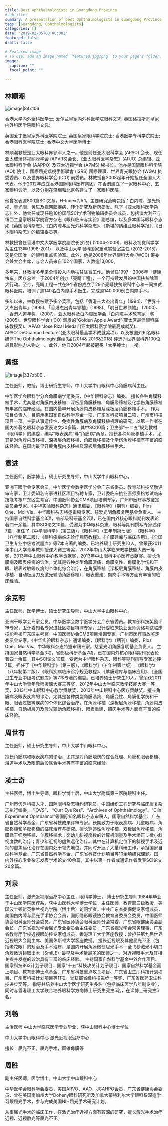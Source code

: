 ```yaml
---
title: Best Ophthalmologists in Guangdong Province
#subtitle: 
summary: A presentation of best Ophthalmologists in Guangdong Province
tags: [Guangdong, Ophthalmologists]
categories: []
date: "2019-02-05T00:00:00Z"
featured: false
draft: false

# Featured image
# To use, add an image named `featured.jpg/png` to your page's folder. 
image:
  caption: ""
  focal_point: ""

---
```



## 林顺潮

![image|84x106](/img/wiki/linshunchao.png) 

香港大学内外全科医学士; 爱尔兰皇家内外科医学院眼科文凭; 英国格拉斯哥皇家内外科医学院眼科文凭;

英国爱丁堡皇家外科医学院院士; 英国皇家眼科学院院士; 香港医学专科学院院士; 香港眼科医学院院士; 香港中文大学医学博士

林顺潮教授是亚太眼科界领军人之一。他是前任亚太眼科学会 (APAO) 会长、现任亚太玻璃体视网膜学会 (APVRS)会长、《亚太眼科医学杂志》(APJO) 总编辑、亚太眼科科学会 (AAPPO) 及亚太近视学会 (APMS) 秘书长。他亦是国际眼科科学院 (AOI) 院士、國際屈光矯視手術學會 (ISRS) 國際理事、世界青光眼协会 (WGA) 执委委员、以及世界眼科学会 (ICO) 前委员。林教授自2008起年开始担任全国人大代表。他于2012年成立香港国际眼科医疗集团，在香港建立了一家眼科中心、五家眼科诊所，以及分别在深圳和北京各建立了一家眼科医院。

他曾发表逾800篇SCI文章，H-Index为5.1。主要研究范畴包括：白内障、激光矫视、青光眼、黄斑及视网膜疾病、转化研究及新药研发。除了《亚太眼科医学杂志》外，他曾任或现任逾10份国际SCI学术刊物编辑委员会成员，包括澳大利亚与纽西兰皇家眼科学院官方杂志《眼科临床与实验》副总编，以及多本国际眼科杂志如《英国眼科杂志》、《白内障与屈光外科学杂志》、《斯堪的纳维亚眼科学报》、《日本眼科杂志》的编辑委员等。

林教授曾任香港中文大学医学院副院长(外务) (2004-2009)、眼科及视觉科学学系主任13年(1998-2011)，以及中山大学眼科国家重点实验室主任 (2012-2015)，这是全国唯一的眼科重点实验室。此外，他是2008年世界眼科大会 (WOC) 筹委会兼大会主席，与会人员来自102个国家，人数逾13,000。

多年来，林教授多年来全情投入内地扶贫除盲工作。他曾任1997 - 2006年「健康快车」医疗总监。于2004年创办「亮睛工程」，一个可持续发展的中国扶贫除盲大行动。至今，亮睛工程一共在9个省份成立了29个亮睛扶贫眼科中心和一间扶贫眼科医院，培训了逾140名白内障手术医生，完成逾140,000例白内障手术。

多年以来，林教授被赋予多个奖项，包括「香港十大杰出青年」(1994)、「世界十大杰出青年」(1995)、「香港杰出青年领袖」(1998)、「明日世界领袖」 (2000)、「香港人道年奖」(2007)、亚太眼科及白内障医学会「白内障手术敎育家」奖 (2005)、世界眼科学会 (ICO) 颁发的“Golden Apple Award”(亚太区最佳眼科临床教授奖)、APAO “Jose Rizal Medal”(亚太眼科医学院最高成就奖)、APAO“DeOcampo Lecture”(亚太眼科最高学术成就奖项)，以及被国外知名眼科媒体The Ophthalmologist连续3届(2014&amp; 2016&amp;2018) 评选为世界眼科界100位最具影响力人物之一。此外，他自2004年起被冠冕「太平绅士」一衔。


## 黄挺
![image|337x500](/img/wiki/huangting.jpeg) .

主任医师，教授，博士研究生导师。中山大学中山眼科中心角膜病科主任。

中华医学会眼科学分会角膜病学组委员，《中华眼科杂志》编委。 擅长各种角膜移植手术，尤其是对角膜内皮移植、深板层角膜移植、角膜缘移植及化学伤角膜移植有丰富的临床经验。在国内最早开展角膜内皮移植及深板层角膜移植手术。 作为项目负责人，目前承担国家自然科学基金一项，广东省科技项目二项，广州市科技项目一项。主要从事遗传性、免疫性角膜病及角膜移植机理的研究。以第一作者在国内外著名眼科杂志发表论文30多篇，其中SCI10篇；卫生部“十二五”规划教材《眼科学》的编委，编写“眼表疾病”与“角膜病”两章。擅长各种角膜移植手术，尤其是对角膜内皮移植、深板层角膜移植、角膜缘移植及化学伤角膜移植有丰富的临床经验。在国内最早开展角膜内皮移植及深板层角膜移植手术。

## 袁进

主任医师，医学博士，硕士研究生导师，中山大学中山眼科中心。

亚洲干眼学会专家会员，中华医学会数字医学分会广东省委员。教育部科技奖励评审专家，卫计委知名专家进社区项目特聘专家，卫计委临床执业医师资格考试临床技能考核广东区主考官，中国医师协会CMB项目培训专家，广州市医疗事故鉴定委员会专家。《中华实验眼科杂志》通讯编委，《眼科学》（期刊）编委，Plos One、Mol Vis、中华眼科杂志特邀审稿专家。慈爱光明角膜复明基金负责人。 主持国家自然科学基金3项，省部级科研基金7项，已在国内外核心眼科期刊发表论著四十余篇，其中SCI论文10篇，受邀为中华眼科杂志、眼科等期刊撰写专家述评7篇，担任了《中华眼科学》（第三版），《眼科学》（五年制第七版）,《眼科学》（八年制第二版）、《眼科疾病临床诊疗规范教程》、《羊膜建库与临床应用》、《全国卫生专业中级考试题库》等7本专著的编委。已培养硕士研究生10人。曾荣获2011年中山大学青年教师授课大赛三等奖，2012年中山大学临床教学技能大赛一等奖，2013年中山眼科中心教学贡献奖，2013年中山眼科中心医疗贡献奖。擅长角膜病及眼表疾病的诊治，尤其是各种类型角膜溃疡、角膜变性、角膜化学伤和干眼、眼表过敏等疾病的个体化综合治疗，在角膜移植（深板层角膜移植、角膜内皮移植、自动板层刀及激光辅助角膜移植）、眼表重建、胬肉手术等方面有丰富的临床经验。

## 余克明

主任医师，医学博士，硕士研究生导师，中山大学中山眼科中心。

亚洲干眼学会专家会员，中华医学会数字医学分会广东省委员。教育部科技奖励评审专家，卫计委知名专家进社区项目特聘专家，卫计委临床执业医师资格考试临床技能考核广东区主考官，中国医师协会CMB项目培训专家，广州市医疗事故鉴定委员会专家。《中华实验眼科杂志》通讯编委，《眼科学》（期刊）编委，Plos One、Mol Vis、中华眼科杂志特邀审稿专家。慈爱光明角膜复明基金负责人。 主持国家自然科学基金3项，省部级科研基金7项，已在国内外核心眼科期刊发表论著四十余篇，其中SCI论文10篇，受邀为中华眼科杂志、眼科等期刊撰写专家述评7篇，担任了《中华眼科学》（第三版），《眼科学》（五年制第七版）,《眼科学》（八年制第二版）、《眼科疾病临床诊疗规范教程》、《羊膜建库与临床应用》、《全国卫生专业中级考试题库》等7本专著的编委。已培养硕士研究生10人。曾荣获2011年中山大学青年教师授课大赛三等奖，2012年中山大学临床教学技能大赛一等奖，2013年中山眼科中心教学贡献奖，2013年中山眼科中心医疗贡献奖。擅长角膜病及眼表疾病的诊治，尤其是各种类型角膜溃疡、角膜变性、角膜化学伤和干眼、眼表过敏等疾病的个体化综合治疗，在角膜移植（深板层角膜移植、角膜内皮移植、自动板层刀及激光辅助角膜移植）、眼表重建、胬肉手术等方面有丰富的临床经验。


## 周世有

主任医师，硕士研究生导师，中山大学中山眼科中心。 

擅长角膜病和眼表疾病的诊治，尤其是对角膜烧伤的综合处理、角膜和眼表移植、泪道手术以及眼前后段联合手术等有丰富的临床经验。

## 凌士奇

主任医师，博士生导师，眼科学博士后，中山大学附属第三医院眼科主任。

广州市优秀科技人才、国际眼科杂志特约研究员、中国组织工程研究与临床康复杂志执行编委， “IOVS”、 “Curr Eye Res”、“Archives of Ophthalmology”、“Clin Experiment Ophthalmol”等国际知名眼科杂志审稿人，国家自然科学基金、广东省自然科学基金、广东省科技成果评审专家。长期致力于眼表疾病、儿童眼病、角膜移植和羊膜移植的临床治疗与研究。擅长穿透性角膜移植、双板层角膜移植、角膜缘干细胞移植、羊膜移植术；婴幼儿斜视度数的计算机测量及手术矫正；微小斜视度数的治疗；青少年近视的虚焦远化治疗。其中在计算机定位下的斜视手术及近视的虚焦远化治疗在国内处于领先地位。并同时开展了大量科研工作，承担国家自然科学基金、广东省自然科学基金、广东省科技计划项目等10余项研究课题。国内外核心专业杂志发表学术论文40余篇，其中以第一作者或通讯作者发表SCI论文20余篇。


## 刘泉

主任医师，激光近视眼治疗中心主任，眼科学博士， 博士研究生导师,1984年毕业于中山医学院医疗系，获中山医科大学博士学位，主任医师，教育部三级教授，美国波士顿新英格兰视光学院（博士后）访问学者。中共广东省委保健专家组成员，美国白内障与屈光手术协会会员，国际隐形眼镜协会教育者委员会委员，中国医师协会眼科医师分会委员，广东省医师协会眼科医师分会常委，广东省眼健康协会副会长，广东省视光学会屈光专业委员会主任委员，广东省视光学会常务理事，广东省教育厅学校近视眼防控专家组成员，香港理工大学客座教授；曾担任第九届世界近视眼大会副主席、美国休斯顿大学客座教授。
擅长近视眼及其他屈光不正（包括老花眼）的矫治及手术治疗，是国内开展角膜微创屈光手术—全飞秒激光小切口角膜微透镜取出术（SmILE）最早及手术量最多的医师之一，对近视眼手术及其相关疾并发症的诊治具有丰富的临床经验。
主持国家自然科学基金中外合作项目、国家科技863计划子项目、国家“十五”科技攻关计划子项目、国家自然科学基金面上项目、教育部博士点基金、广东省科技重点攻关项目、广东省卫生厅科技计划项目、广州市科技计划项目等11项。曾获部省级科技进步一等奖、广东省医药卫生科技进步奖等。
指导并培养中山大学医学研究生多名（包括临床医学八年制专业），同时与香港理工大学联合培养眼科学方向博士研究生究生5名，在读博士研究生5名。

## 刘畅

主治医师 中山大学临床医学专业毕业，获中山眼科中心博士学位

中山大学中山眼科中心 激光近视眼治疗中心

擅长：屈光不正，屈光手术，圆锥角膜等

## 周胜

副主任医师，医学博士，中山大学中山眼科中心

中华医学会眼科学会委员，美国ARVO、AAO、JCAHPO会员，广东省健康协会委员，曾在美国南加州大学Doheny眼科研究所及加拿大蒙特利尔大学眼科系深造学习眼屈光手术，参与完成美国NIH屈光手术研究计划。

从事屈光手术的临床工作，在激光治疗近视方面有较深的研究，擅长激光手术治疗近视、近视散光等屈光不正。

